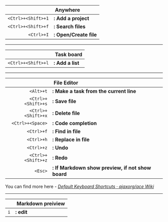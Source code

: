 &nbsp;             | **&nbsp;Anywhere**
-----------------: | :------------------
`<Ctrl>+<Shift>+1` | **: Add a project**
`<Ctrl>+<Shift>+f` | **: Search files**
`<Ctrl>+I`         | **: Open/Create file**

----

&nbsp;             | **&nbsp;Task board**
-----------------: | :-------------------
`<Ctrl>+<Shift>+l` | **: Add a list**

----

&nbsp;             | **&nbsp;File Editor**
-----------------: | :--------------------------------------
`<Alt>+t`          | **: Make a task from the current line**
`<Ctrl>+<Shift>+s` | **: Save file**
`<Ctrl>+<Shift>+x` | **: Delete file**
`<Ctrl>+<Space>`   | **: Code completion**
`<Ctrl>+f`         | **: Find in file**
`<Ctrl>+h`         | **: Replace in file**
`<Ctrl>+z`         | **: Undo**
`<Ctrl>+<Shift>+z` | **: Redo**
`<Esc>`            | **: If Markdown show preview, if not show board**

You can find more here - *[Default Keyboard Shortcuts · ajaxorg/ace Wiki](https://github.com/ajaxorg/ace/wiki/Default-Keyboard-Shortcuts)*

----

&nbsp; | **&nbsp;Markdown preiview**
-----: | :---------
`i`    | **: edit**
